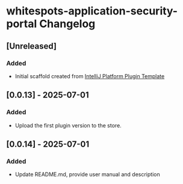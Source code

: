 <!-- Keep a Changelog guide -> https://keepachangelog.com -->

# whitespots-application-security-portal Changelog

## [Unreleased]
### Added
- Initial scaffold created from [IntelliJ Platform Plugin Template](https://github.com/JetBrains/intellij-platform-plugin-template)

## [0.0.13] - 2025-07-01

### Added
- Upload the first plugin version to the store.

## [0.0.14] - 2025-07-01

### Added
- Update README.md, provide user manual and description